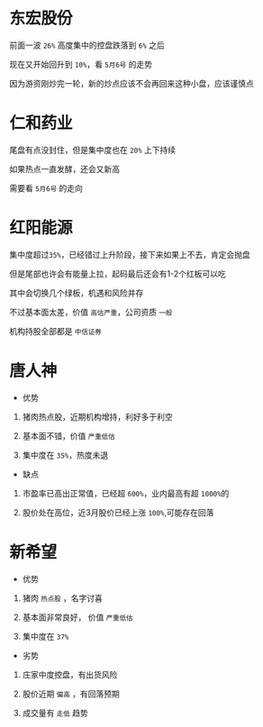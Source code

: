 # 东宏股份
前面一波 ```26%``` 高度集中的控盘跌落到 ```6%``` 之后

现在又开始回升到 ```10%```，看 ```5月6号``` 的走势

因为游资刚炒完一轮，新的炒点应该不会再回来这种小盘，应该谨慎点

# 仁和药业 

尾盘有点没封住，但是集中度也在 ```20%``` 上下持续

如果热点一直发酵，还会又新高

需要看 ```5月6号``` 的走向

# 红阳能源 
集中度超过```35%```，已经错过上升阶段，接下来如果上不去，肯定会抛盘

但是尾部也许会有能量上拉，起码最后还会有1-2个红板可以吃

其中会切换几个绿板，机遇和风险并存

不过基本面太差，价值 ```高估严重```，公司资质 ```一般```

机构持股全部都是 ```中信证券```

# 唐人神
- 优势 
1. 猪肉热点股，近期机构增持，利好多于利空

2. 基本面不错，价值 ```严重低估```

3. 集中度在 ```35%```，热度未退

- 缺点
1. 市盈率已高出正常值，已经超 ```600%```，业内最高有超 ```1000%```的

2. 股价处在高位，近3月股价已经上涨 ```100%```,可能存在回落

# 新希望
- 优势
1. 猪肉 ```热点股``` ，名字讨喜

2. 基本面非常良好， 价值 ```严重低估```

3. 集中度在 ```37%``` 

- 劣势
1. 庄家中度控盘，有出货风险

2. 股价近期 ```偏高``` ，有回落预期

3. 成交量有 ```走低``` 趋势
